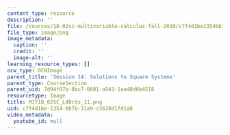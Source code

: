 ```yaml
---
content_type: resource
description: ''
file: /courses/18-02sc-multivariable-calculus-fall-2010/c7f4d1be1354bb7b31a9c3618d1fd1a8_MIT18_02SC_L4Brds_11.png
file_type: image/png
image_metadata:
  caption: ''
  credit: ''
  image-alt: ''
learning_resource_types: []
ocw_type: OCWImage
parent_title: 'Session 14: Solutions to Square Systems'
parent_type: CourseSection
parent_uid: 7d94f07b-8bc7-0601-a943-1aa48d6b4518
resourcetype: Image
title: MIT18_02SC_L4Brds_11.png
uid: c7f4d1be-1354-bb7b-31a9-c3618d1fd1a8
video_metadata:
  youtube_id: null
---
```

